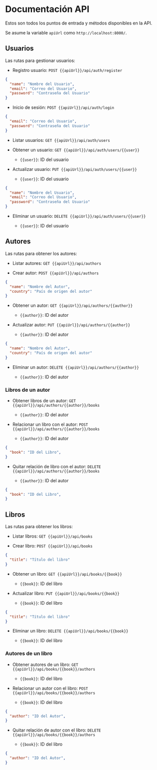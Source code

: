 # Documentación API

Estos son todos los puntos de entrada y métodos disponibles en la API.

Se asume la variable `apiUrl` como `http://localhost:8000/`.

## Usuarios

Las rutas para gestionar usuarios:

- Registro usuario: `POST {{apiUrl}}/api/auth/register`

```json
{
  "name": "Nombre del Usuario",
  "email": "Correo del Usuario",
  "password": "Contraseña del Usuario"
}
```

- Inicio de sesión: `POST {{apiUrl}}/api/auth/login`

```json
{
  "email": "Correo del Usuario",
  "password": "Contraseña del Usuario"
}
```

- Listar usuarios: `GET {{apiUrl}}/api/auth/users`

- Obtener un usuario: `GET {{apiUrl}}/api/auth/users/{{user}}`

  - `{{user}}`: ID del usuario

- Actualizar usuario: `PUT {{apiUrl}}/api/auth/users/{{user}}`

  - `{{user}}`: ID del usuario

```json
{
  "name": "Nombre del Usuario",
  "email": "Correo del Usuario",
  "password": "Contraseña del Usuario"
}
```

- Eliminar un usuario: `DELETE {{apiUrl}}/api/auth/users/{{user}}`

  - `{{user}}`: ID del usuario

## Autores

Las rutas para obtener los autores:

- Listar autores: `GET {{apiUrl}}/api/authors`

- Crear autor: `POST {{apiUrl}}/api/authors`

```json
{
  "name": "Nombre del Autor",
  "country": "País de origen del autor"
}
```

- Obtener un autor: `GET {{apiUrl}}/api/authors/{{author}}`

  - `{{author}}`: ID del autor

- Actualizar autor: `PUT {{apiUrl}}/api/authors/{{author}}`

  - `{{author}}`: ID del autor

```json
{
  "name": "Nombre del Autor",
  "country": "País de origen del autor"
}
```

- Eliminar un autor: `DELETE {{apiUrl}}/api/authors/{{author}}`

  - `{{author}}`: ID del autor

### Libros de un autor

- Obtener libros de un autor: `GET {{apiUrl}}/api/authors/{{author}}/books`

  - `{{author}}`: ID del autor

- Relacionar un libro con el autor: `POST {{apiUrl}}/api/authors/{{author}}/books`

  - `{{author}}`: ID del autor

```json
{
  "book": "ID del Libro",
}
```

- Quitar relación de libro con el autor: `DELETE {{apiUrl}}/api/authors/{{author}}/books`

  - `{{author}}`: ID del autor

```json
{
  "book": "ID del Libro",
}
```

## Libros

Las rutas para obtener los libros:

- Listar libros: `GET {{apiUrl}}/api/books`

- Crear libro: `POST {{apiUrl}}/api/books`

```json
{
  "title": "Título del libro"
}
```

- Obtener un libro: `GET {{apiUrl}}/api/books/{{book}}`

  - `{{book}}`: ID del libro

- Actualizar libro: `PUT {{apiUrl}}/api/books/{{book}}`

  - `{{book}}`: ID del libro

```json
{
  "title": "Título del libro"
}
```

- Eliminar un libro: `DELETE {{apiUrl}}/api/books/{{book}}`

  - `{{book}}`: ID del libro

### Autores de un libro

- Obtener autores de un libro: `GET {{apiUrl}}/api/books/{{book}}/authors`

  - `{{book}}`: ID del libro

- Relacionar un autor con el libro: `POST {{apiUrl}}/api/books/{{book}}/authors`

  - `{{book}}`: ID del libro

```json
{
  "author": "ID del Autor",
}
```

- Quitar relación de autor con el libro: `DELETE {{apiUrl}}/api/books/{{book}}/authors`

  - `{{book}}`: ID del libro

```json
{
  "author": "ID del Autor",
}
```
